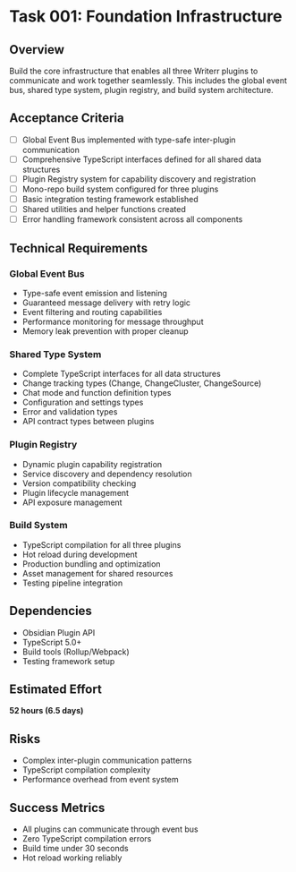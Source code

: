# Task 001: Foundation Infrastructure

## Overview
Build the core infrastructure that enables all three Writerr plugins to communicate and work together seamlessly. This includes the global event bus, shared type system, plugin registry, and build system architecture.

## Acceptance Criteria
- [ ] Global Event Bus implemented with type-safe inter-plugin communication
- [ ] Comprehensive TypeScript interfaces defined for all shared data structures
- [ ] Plugin Registry system for capability discovery and registration
- [ ] Mono-repo build system configured for three plugins
- [ ] Basic integration testing framework established
- [ ] Shared utilities and helper functions created
- [ ] Error handling framework consistent across all components

## Technical Requirements

### Global Event Bus
- Type-safe event emission and listening
- Guaranteed message delivery with retry logic
- Event filtering and routing capabilities
- Performance monitoring for message throughput
- Memory leak prevention with proper cleanup

### Shared Type System
- Complete TypeScript interfaces for all data structures
- Change tracking types (Change, ChangeCluster, ChangeSource)
- Chat mode and function definition types
- Configuration and settings types
- Error and validation types
- API contract types between plugins

### Plugin Registry
- Dynamic plugin capability registration
- Service discovery and dependency resolution
- Version compatibility checking
- Plugin lifecycle management
- API exposure management

### Build System
- TypeScript compilation for all three plugins
- Hot reload during development
- Production bundling and optimization
- Asset management for shared resources
- Testing pipeline integration

## Dependencies
- Obsidian Plugin API
- TypeScript 5.0+
- Build tools (Rollup/Webpack)
- Testing framework setup

## Estimated Effort
**52 hours (6.5 days)**

## Risks
- Complex inter-plugin communication patterns
- TypeScript compilation complexity
- Performance overhead from event system

## Success Metrics
- All plugins can communicate through event bus
- Zero TypeScript compilation errors
- Build time under 30 seconds
- Hot reload working reliably